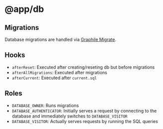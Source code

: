 # @app/db

## Migrations

Database migrations are handled via [Graphile Migrate](https://github.com/graphile/migrate).

## Hooks

- `afterReset`: Executed after creating/reseting db but before migrations
- `afterAllMigrations`: Executed after migrations
- `afterCurrent`: Executed after `current.sql`

## Roles

- `DATABASE_OWNER`: Runs migrations
- `DATABASE_AUTHENTICATOR`: Initially serves a request by connecting to the database and immediately switches to `DATABASE_VISITOR`
- `DATABASE_VISITOR`: Actually serves requests by running the SQL queries

